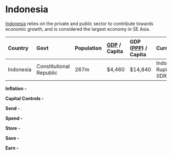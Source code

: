 # Indonesia

[Indonesia](https://en.wikipedia.org/wiki/Indonesia) relies on the private and public sector to contribute towards economic growth, and is considered the largest economy in SE Asia. 

| **Country** | Govt | Population | [GDP](https://en.wikipedia.org/wiki/Gross_domestic_product) / Capita | GDP \([PPP](https://en.wikipedia.org/wiki/Purchasing_power_parity)\) / Capita | Currency | Capital Controls |
| :--- | :--- | :--- | :--- | :--- | :--- | :--- |
| Indonesia | Constitutional Republic  | 267m | $4,460 | $14,840 | Indonesian Rupiah \(IDR\) | No |

**Inflation -** 

**Capital Controls -** 

**Send -** . 

**Spend -** 

**Store -** 

**Save -** 

**Earn -**

